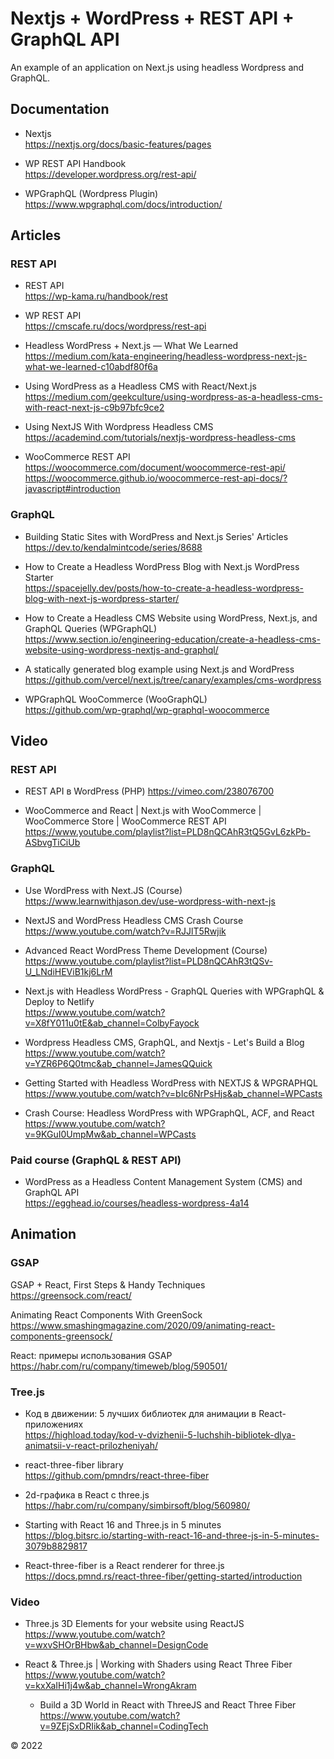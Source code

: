 # Nextjs + WordPress + REST API + GraphQL API

An example of an application on Next.js using headless Wordpress and GraphQL.

## Documentation

- Nextjs  
  <a href="https://nextjs.org/docs/basic-features/pages" target="_blank">https://nextjs.org/docs/basic-features/pages</a>

- WP REST API Handbook  
  <a href="https://developer.wordpress.org/rest-api/" target="_blank">https://developer.wordpress.org/rest-api/</a>

- WPGraphQL (Wordpress Plugin)  
  <a href="https://www.wpgraphql.com/docs/introduction/" target="_blank">https://www.wpgraphql.com/docs/introduction/</a>

## Articles

### REST API

- REST API  
  <a href="https://wp-kama.ru/handbook/rest" target="_blank">https://wp-kama.ru/handbook/rest</a>

- WP REST API  
  <a href="https://cmscafe.ru/docs/wordpress/rest-api" target="_blank">https://cmscafe.ru/docs/wordpress/rest-api</a>

- Headless WordPress + Next.js — What We Learned  
  <a href="https://medium.com/kata-engineering/headless-wordpress-next-js-what-we-learned-c10abdf80f6a" target="_blank">https://medium.com/kata-engineering/headless-wordpress-next-js-what-we-learned-c10abdf80f6a</a>

- Using WordPress as a Headless CMS with React/Next.js  
  <a href="https://medium.com/geekculture/using-wordpress-as-a-headless-cms-with-react-next-js-c9b97bfc9ce2" target="_blank">https://medium.com/geekculture/using-wordpress-as-a-headless-cms-with-react-next-js-c9b97bfc9ce2</a>

- Using NextJS With Wordpress Headless CMS  
  <a href="https://academind.com/tutorials/nextjs-wordpress-headless-cms" target="_blank">https://academind.com/tutorials/nextjs-wordpress-headless-cms</a>

- WooCommerce REST API  
  <a href="https://woocommerce.com/document/woocommerce-rest-api/" target="_blank">https://woocommerce.com/document/woocommerce-rest-api/</a>  
  <a href="https://woocommerce.github.io/woocommerce-rest-api-docs/?javascript#introduction" target="_blank">https://woocommerce.github.io/woocommerce-rest-api-docs/?javascript#introduction</a>

### GraphQL

- Building Static Sites with WordPress and Next.js Series' Articles  
  <a href="https://dev.to/kendalmintcode/series/8688" target="_blank">https://dev.to/kendalmintcode/series/8688</a>

- How to Create a Headless WordPress Blog with Next.js WordPress Starter  
  <a href="https://spacejelly.dev/posts/how-to-create-a-headless-wordpress-blog-with-next-js-wordpress-starter/" target="_blank">https://spacejelly.dev/posts/how-to-create-a-headless-wordpress-blog-with-next-js-wordpress-starter/</a>

- How to Create a Headless CMS Website using WordPress, Next.js, and GraphQL Queries (WPGraphQL)  
  <a href="https://www.section.io/engineering-education/create-a-headless-cms-website-using-wordpress-nextjs-and-graphql/" target="_blank">https://www.section.io/engineering-education/create-a-headless-cms-website-using-wordpress-nextjs-and-graphql/</a>

- A statically generated blog example using Next.js and WordPress  
  <a href="https://github.com/vercel/next.js/tree/canary/examples/cms-wordpress" target="_blank">https://github.com/vercel/next.js/tree/canary/examples/cms-wordpress</a>

- WPGraphQL WooCommerce (WooGraphQL)  
  <a href="https://github.com/wp-graphql/wp-graphql-woocommerce" target="_blank">https://github.com/wp-graphql/wp-graphql-woocommerce</a>

## Video

### REST API

- REST API в WordPress (PHP)
  <a href="https://vimeo.com/238076700" target="_blank">https://vimeo.com/238076700</a>

- WooCommerce and React | Next.js with WooCommerce | WooCommerce Store | WooCommerce REST API  
   <a href="https://www.youtube.com/playlist?list=PLD8nQCAhR3tQ5GvL6zkPb-ASbvgTiCiUb" target="_blank">https://www.youtube.com/playlist?list=PLD8nQCAhR3tQ5GvL6zkPb-ASbvgTiCiUb</a>

### GraphQL

- Use WordPress with Next.JS (Course)  
  <a href="https://www.learnwithjason.dev/use-wordpress-with-next-js" target="_blank">https://www.learnwithjason.dev/use-wordpress-with-next-js</a>

- NextJS and WordPress Headless CMS Crash Course  
  <a href="https://www.youtube.com/watch?v=RJJlT5Rwjik" target="_blank">https://www.youtube.com/watch?v=RJJlT5Rwjik</a>

- Advanced React WordPress Theme Development (Course)  
  <a href="https://www.youtube.com/playlist?list=PLD8nQCAhR3tQSv-U_LNdiHEViB1kj6LrM" target="_blank">https://www.youtube.com/playlist?list=PLD8nQCAhR3tQSv-U_LNdiHEViB1kj6LrM</a>
- Next.js with Headless WordPress - GraphQL Queries with WPGraphQL & Deploy to Netlify  
  <a href="https://www.youtube.com/watch?v=X8fY011u0tE&ab_channel=ColbyFayock" target="_blank">https://www.youtube.com/watch?v=X8fY011u0tE&ab_channel=ColbyFayock</a>

- Wordpress Headless CMS, GraphQL, and Nextjs - Let's Build a Blog  
  <a href="https://www.youtube.com/watch?v=YZR6P6Q0tmc&ab_channel=JamesQQuick" target="_blank">https://www.youtube.com/watch?v=YZR6P6Q0tmc&ab_channel=JamesQQuick</a>

- Getting Started with Headless WordPress with NEXTJS & WPGRAPHQL  
  <a href="https://www.youtube.com/watch?v=bIc6NrPsHjs&ab_channel=WPCasts" target="_blank">https://www.youtube.com/watch?v=bIc6NrPsHjs&ab_channel=WPCasts</a>

- Crash Course: Headless WordPress with WPGraphQL, ACF, and React  
  <a href="https://www.youtube.com/watch?v=9KGuI0UmpMw&ab_channel=WPCasts" target="_blank">https://www.youtube.com/watch?v=9KGuI0UmpMw&ab_channel=WPCasts</a>

### Paid course (GraphQL & REST API)

- WordPress as a Headless Content Management System (CMS) and GraphQL API  
  <a href="https://egghead.io/courses/headless-wordpress-4a14" target="_blank">https://egghead.io/courses/headless-wordpress-4a14</a>

## Animation

### GSAP

GSAP + React, First Steps & Handy Techniques  
<a href="https://greensock.com/react/" target="_blank">https://greensock.com/react/</a>

Animating React Components With GreenSock  
<a href="https://www.smashingmagazine.com/2020/09/animating-react-components-greensock/" target="_blank">https://www.smashingmagazine.com/2020/09/animating-react-components-greensock/</a>

React: примеры использования GSAP  
<a href="https://habr.com/ru/company/timeweb/blog/590501/" target="_blank">https://habr.com/ru/company/timeweb/blog/590501/</a>

### Tree.js

- Код в движении: 5 лучших библиотек для анимации в React-приложениях  
  <a href="https://highload.today/kod-v-dvizhenii-5-luchshih-bibliotek-dlya-animatsii-v-react-prilozheniyah/" target="_blank">https://highload.today/kod-v-dvizhenii-5-luchshih-bibliotek-dlya-animatsii-v-react-prilozheniyah/</a>

- react-three-fiber library  
  <a href="https://github.com/pmndrs/react-three-fiber" target="_blank">https://github.com/pmndrs/react-three-fiber</a>

- 2d-графика в React с three.js  
  <a href="https://habr.com/ru/company/simbirsoft/blog/560980/" target="_blank">https://habr.com/ru/company/simbirsoft/blog/560980/</a>

- Starting with React 16 and Three.js in 5 minutes  
  <a href="https://blog.bitsrc.io/starting-with-react-16-and-three-js-in-5-minutes-3079b8829817" target="_blank">https://blog.bitsrc.io/starting-with-react-16-and-three-js-in-5-minutes-3079b8829817</a>

- React-three-fiber is a React renderer for three.js  
  <a href="https://docs.pmnd.rs/react-three-fiber/getting-started/introduction" target="_blank">https://docs.pmnd.rs/react-three-fiber/getting-started/introduction</a>

### Video

- Three.js 3D Elements for your website using ReactJS  
  <a href="https://www.youtube.com/watch?v=wxvSHOrBHbw&ab_channel=DesignCode" target="_blank">https://www.youtube.com/watch?v=wxvSHOrBHbw&ab_channel=DesignCode</a>

- React & Three.js | Working with Shaders using React Three Fiber  
  <a href="https://www.youtube.com/watch?v=kxXaIHi1j4w&ab_channel=WrongAkram" target="_blank">https://www.youtube.com/watch?v=kxXaIHi1j4w&ab_channel=WrongAkram</a>

  - Build a 3D World in React with ThreeJS and React Three Fiber  
    <a href="https://www.youtube.com/watch?v=9ZEjSxDRIik&ab_channel=CodingTech" target="_blank">https://www.youtube.com/watch?v=9ZEjSxDRIik&ab_channel=CodingTech</a>

© 2022
